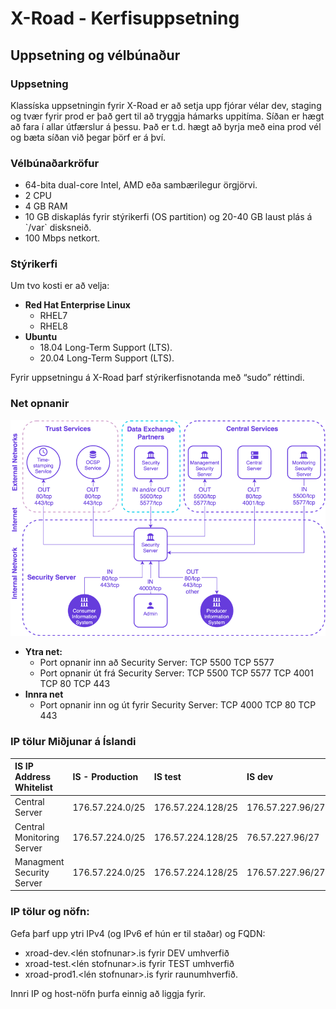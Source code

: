 # X-Road - Kerfisuppsetning

## Uppsetning og vélbúnaður

### **Uppsetning**

Klassíska uppsetningin fyrir X-Road er að setja upp fjórar vélar dev, staging og tvær fyrir prod er það gert til að tryggja hámarks uppitíma. Síðan er hægt að fara í allar útfærslur á þessu. Það er t.d. hægt að byrja með eina prod vél og bæta síðan við þegar þörf er á því.

### **Vélbúnaðarkröfur**

* 64-bita dual-core Intel, AMD eða sambærilegur örgjörvi.
* 2 CPU
* 4 GB RAM
* 10 GB diskaplás fyrir stýrikerfi \(OS partition\) og 20-40 GB laust plás á \`/var\` disksneið.
* 100 Mbps netkort.

### **Stýrikerfi**

Um tvo kosti er að velja:

* **Red Hat Enterprise Linux**
  * RHEL7
  * RHEL8
* **Ubuntu**
  * 18.04 Long-Term Support \(LTS\).
  * 20.04 Long-Term Support \(LTS\).

Fyrir uppsetningu á X-Road þarf stýrikerfisnotanda með “sudo” réttindi.   

### **Net opnanir**

![network diagram](.gitbook/assets/0%20%281%29.png)

* **Ytra net:**
  * Port opnanir inn að Security Server: TCP 5500  TCP 5577 
  * Port opnanir út frá Security Server: TCP 5500 TCP 5577 TCP 4001 TCP 80 TCP 443
* **Innra net**
  * Port opnanir inn og út fyrir Security Server: TCP 4000 TCP 80 TCP 443

### **IP tölur Miðjunar á Íslandi**

|  **IS IP Address Whitelist** | **IS - Production** | **IS test** | **IS dev** |
| :--- | :--- | :--- | :--- |
| Central Server |  176.57.224.0/25 | 176.57.224.128/25 | 176.57.227.96/27 |
| Central Monitoring Server |  176.57.224.0/25 | 176.57.224.128/25 | 76.57.227.96/27 |
| Managment Security Server |  176.57.224.0/25 | 176.57.224.128/25 | 176.57.227.96/27 |

### **IP tölur og nöfn:**

Gefa þarf upp ytri IPv4 \(og IPv6 ef hún er til staðar\) og FQDN:

* xroad-dev.&lt;lén stofnunar&gt;.is fyrir DEV umhverfið
* xroad-test.&lt;lén stofnunar&gt;.is fyrir TEST umhverfið
* xroad-prod1.&lt;lén stofnunar&gt;.is fyrir raunumhverfið.

Innri IP og host-nöfn þurfa einnig að liggja fyrir.

